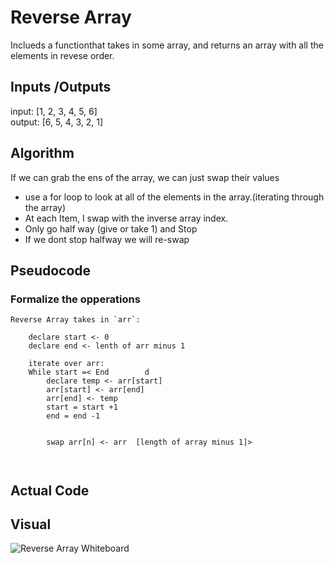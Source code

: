 # Reverse Array

Inclueds a functionthat takes in some array, and returns an array with all the elements in revese order.

## Inputs /Outputs

input: [1, 2, 3, 4, 5, 6]  
output: [6, 5, 4, 3, 2, 1]

## Algorithm

If we can grab the ens of the array, we can just swap their values  

* use a for loop to look at all of the elements in the array.(iterating through the array)  
* At each Item, I swap with the inverse array index.
* Only go half way (give or take 1) and Stop 
* If we dont stop halfway we will re-swap


## Pseudocode  
### Formalize the opperations

```
Reverse Array takes in `arr`:

    declare start <- 0  
    declare end <- lenth of arr minus 1  

    iterate over arr:
    While start =< End        d
        declare temp <- arr[start]
        arr[start] <- arr[end]
        arr[end] <- temp
        start = start +1
        end = end -1


        swap arr[n] <- arr  [length of array minus 1]>



```

## Actual Code  


## Visual 
![Reverse Array Whiteboard]()